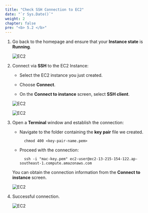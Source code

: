 ```yaml
---
title: "Check SSH Connection to EC2"
date: "`r Sys.Date()`"
weight: 2
chapter: false
pre: "<b> 5.2 </b>"
---
```


1. Go back to the homepage and ensure that your **Instance state** is **Running**.

    ![EC2](/images/4-EC2/9.png)

2. Connect via **SSH** to the EC2 Instance:

    - Select the EC2 instance you just created.

    - Choose **Connect**.

    - On the **Connect to instance** screen, select **SSH client**.

    ![EC2](/images/4-EC2/10.png)

    ![EC2](/images/4-EC2/11.png)

3. Open a **Terminal** window and establish the connection:

    - Navigate to the folder containing the **key pair** file we created.

            chmod 400 <key-pair-name.pem>

    - Proceed with the connection:

            ssh -i "mac-key.pem" ec2-user@ec2-13-215-154-122.ap-southeast-1.compute.amazonaws.com

    You can obtain the connection information from the **Connect to instance** screen.

    ![EC2](/images/4-EC2/12.png)

4. Successful connection.

    ![EC2](/images/4-EC2/13.png)
